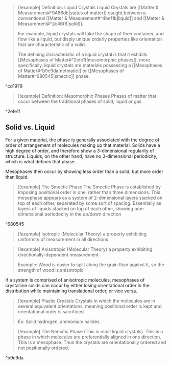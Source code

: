 >[!example] Definition: Liquid Crystals
>Liquid Crystals are [[Matter & Measurement#^9486db|states of matter]] caught between a conventional [[Matter & Measurement#^4bef1b|liquid]] and [[Matter & Measurement#^2c46f6|solid]].
>
>For example, liquid crystals will take the shape of their container, and flow like a liquid, but disply unique orderly properties like orientation that are characteristic of a solid.
>
>The defining characteristic of a liquid crystal is that it exhibits [[Mesophases of Matter#^2efe1f|mesomorphic phases]], more specifically, liquid crystals are materials possessing a [[Mesophases of Matter#^b9c9da|netmatic]] or [[Mesophases of Matter#^680545|smectic]] phase.

^cd1979

>[!example] Definition: Mesomorphic Phases
>Phases of matter that occur between the traditional phases of solid, liquid or gas

^2efe1f
## Solid vs. Liquid
For a given material, the phase is generally associated with the degree of order of arrangement of molecules making up that material.
Solids have a high degree of order, and therefore show a 3-dimensional regularity of structure.
Liquids, on the other hand, have no 3-dimensional periodicity, which is what defines that phase.

Mesophases then occur by showing less order than a solid, but more order than liquid.
>[!example] The Smectic Phase
>The Smectic Phase is established by imposing positional order in one, rather than three dimensions. 
>This mesophase appears as a system of 2-dimensional layers stacked on top of each other, separated by some sort of spacing.
>Essentially as layers of liquids stacked on top of each other, showing one-dimensional periodocity in the up/down direction

^680545

>[!example] Isotropic (Molecular Theory)
>a property exhibiting uniformity of measurement in all directions

>[!example] Anisotropic (Molecular Theory)
>a property exhibiting directionally-dependent measurement
>
>Example: Wood is easier to split along the grain than against it, so the strength of wood is anisotropic

If a system is comprised of anisotropic molecules, mesophases of crystalline solids can occur by either losing orientational order in the distribution while maintaining translational order, or vice versa.
>[!example] Plastic Crystals
>Crystals in which the molecules are in several equivalent orientations, meaning positional order is kept and orientational order is sacrificed.
>
>Ex: Solid hydrogen, ammonium halides

>[!example] The Nematic Phase
>(This is most liquid crystals). This is a phase in which molecules are preferentially aligned in one direction. This is a mesophase. 
>Thus the crystals are orientationally ordered and not positionally ordered.

^b9c9da
